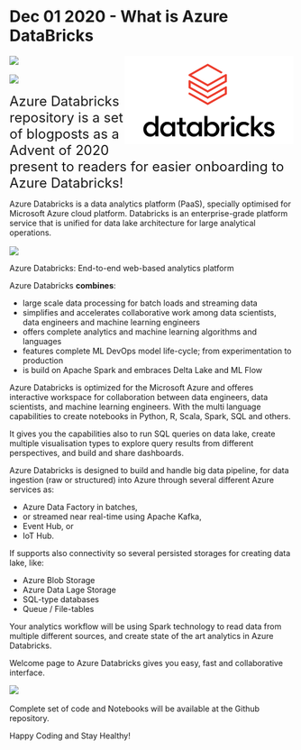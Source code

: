 
<!-- README.md was wriiten in beautiful MacDown  -->
# Dec 01 2020 - What is Azure DataBricks 

<img src="images/logo-databricks.png" align="right" width="300" />

<!-- badges: start -->
![](http://img.shields.io/badge/Azure-Databricks-red.svg)

![](https://img.shields.io/github/forks/tomaztk/azure-databricks?style=social)
<!-- badges: end -->

<span style="font-size: x-large; font-weight: normal;">Azure Databricks repository is 
a set of blogposts as a Advent of 2020 present to readers for easier onboarding
to Azure Databricks! </span>

Azure Databricks is a data analytics platform (PaaS), specially optimised for Microsoft Azure cloud platform. Databricks is an enterprise-grade platform service that is unified for data lake architecture for large analytical operations.

<!-- logo -->
<p><img src="https://github.com/tomaztk/Azure-Databricks/blob/main/images/logo-databricks.png" align="center" width="400" /></p>

Azure Databricks: End-to-end web-based analytics platform

Azure Databricks **combines**:

- large scale data processing for batch loads and streaming data
- simplifies and accelerates collaborative work among data scientists, data engineers and machine learning engineers
- offers complete analytics and machine learning algorithms and languages
- features complete ML DevOps model life-cycle; from experimentation to production
- is build on Apache Spark and embraces Delta Lake and ML Flow

Azure Databricks is optimized for the Microsoft Azure and offeres interactive workspace for collaboration between data engineers, data scientists, and machine learning engineers. With the multi language capabilities to create notebooks in Python, R, Scala, Spark, SQL and others.

It gives you the capabilities also to run SQL queries on data lake, create multiple visualisation types to explore query results from different perspectives, and build and share dashboards.

Azure Databricks is designed to build and handle big data pipeline, for data ingestion (raw or structured) into Azure through several different Azure services as:

- Azure Data Factory in batches,
- or streamed near real-time using Apache Kafka,
- Event Hub, or
- IoT Hub.

If supports also connectivity so several persisted storages for creating data lake, like:

- Azure Blob Storage
- Azure Data Lage Storage
- SQL-type databases
- Queue / File-tables

Your analytics workflow will be using Spark technology to read data from multiple different sources, and create state of the art analytics in Azure Databricks.

Welcome page to Azure Databricks gives you easy, fast and collaborative interface.

<!-- <p><img src="https://github.com/tomaztk/Azure-Databricks/blob/main/images/img01_1.png" align="center"/></p> -->
![](https://github.com/tomaztk/Azure-Databricks/blob/main/images/img01_1.png)

Complete set of code and Notebooks will be available at the Github repository.

Happy Coding and Stay Healthy!
